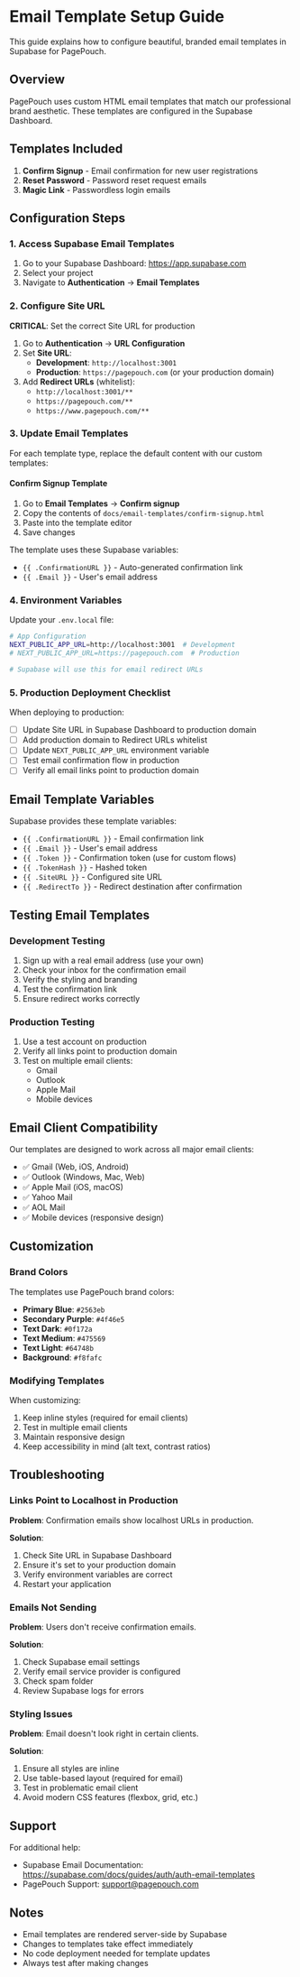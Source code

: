 # Email Template Setup Guide

This guide explains how to configure beautiful, branded email templates in Supabase for PagePouch.

## Overview

PagePouch uses custom HTML email templates that match our professional brand aesthetic. These templates are configured in the Supabase Dashboard.

## Templates Included

1. **Confirm Signup** - Email confirmation for new user registrations
2. **Reset Password** - Password reset request emails
3. **Magic Link** - Passwordless login emails

## Configuration Steps

### 1. Access Supabase Email Templates

1. Go to your Supabase Dashboard: https://app.supabase.com
2. Select your project
3. Navigate to **Authentication** → **Email Templates**

### 2. Configure Site URL

**CRITICAL**: Set the correct Site URL for production

1. Go to **Authentication** → **URL Configuration**
2. Set **Site URL**:
   - **Development**: `http://localhost:3001`
   - **Production**: `https://pagepouch.com` (or your production domain)
3. Add **Redirect URLs** (whitelist):
   - `http://localhost:3001/**`
   - `https://pagepouch.com/**`
   - `https://www.pagepouch.com/**`

### 3. Update Email Templates

For each template type, replace the default content with our custom templates:

#### Confirm Signup Template

1. Go to **Email Templates** → **Confirm signup**
2. Copy the contents of `docs/email-templates/confirm-signup.html`
3. Paste into the template editor
4. Save changes

The template uses these Supabase variables:
- `{{ .ConfirmationURL }}` - Auto-generated confirmation link
- `{{ .Email }}` - User's email address

### 4. Environment Variables

Update your `.env.local` file:

```bash
# App Configuration
NEXT_PUBLIC_APP_URL=http://localhost:3001  # Development
# NEXT_PUBLIC_APP_URL=https://pagepouch.com  # Production

# Supabase will use this for email redirect URLs
```

### 5. Production Deployment Checklist

When deploying to production:

- [ ] Update Site URL in Supabase Dashboard to production domain
- [ ] Add production domain to Redirect URLs whitelist
- [ ] Update `NEXT_PUBLIC_APP_URL` environment variable
- [ ] Test email confirmation flow in production
- [ ] Verify all email links point to production domain

## Email Template Variables

Supabase provides these template variables:

- `{{ .ConfirmationURL }}` - Email confirmation link
- `{{ .Email }}` - User's email address
- `{{ .Token }}` - Confirmation token (use for custom flows)
- `{{ .TokenHash }}` - Hashed token
- `{{ .SiteURL }}` - Configured site URL
- `{{ .RedirectTo }}` - Redirect destination after confirmation

## Testing Email Templates

### Development Testing

1. Sign up with a real email address (use your own)
2. Check your inbox for the confirmation email
3. Verify the styling and branding
4. Test the confirmation link
5. Ensure redirect works correctly

### Production Testing

1. Use a test account on production
2. Verify all links point to production domain
3. Test on multiple email clients:
   - Gmail
   - Outlook
   - Apple Mail
   - Mobile devices

## Email Client Compatibility

Our templates are designed to work across all major email clients:

- ✅ Gmail (Web, iOS, Android)
- ✅ Outlook (Windows, Mac, Web)
- ✅ Apple Mail (iOS, macOS)
- ✅ Yahoo Mail
- ✅ AOL Mail
- ✅ Mobile devices (responsive design)

## Customization

### Brand Colors

The templates use PagePouch brand colors:
- **Primary Blue**: `#2563eb`
- **Secondary Purple**: `#4f46e5`
- **Text Dark**: `#0f172a`
- **Text Medium**: `#475569`
- **Text Light**: `#64748b`
- **Background**: `#f8fafc`

### Modifying Templates

When customizing:
1. Keep inline styles (required for email clients)
2. Test in multiple email clients
3. Maintain responsive design
4. Keep accessibility in mind (alt text, contrast ratios)

## Troubleshooting

### Links Point to Localhost in Production

**Problem**: Confirmation emails show localhost URLs in production.

**Solution**: 
1. Check Site URL in Supabase Dashboard
2. Ensure it's set to your production domain
3. Verify environment variables are correct
4. Restart your application

### Emails Not Sending

**Problem**: Users don't receive confirmation emails.

**Solution**:
1. Check Supabase email settings
2. Verify email service provider is configured
3. Check spam folder
4. Review Supabase logs for errors

### Styling Issues

**Problem**: Email doesn't look right in certain clients.

**Solution**:
1. Ensure all styles are inline
2. Use table-based layout (required for email)
3. Test in problematic email client
4. Avoid modern CSS features (flexbox, grid, etc.)

## Support

For additional help:
- Supabase Email Documentation: https://supabase.com/docs/guides/auth/auth-email-templates
- PagePouch Support: support@pagepouch.com

## Notes

- Email templates are rendered server-side by Supabase
- Changes to templates take effect immediately
- No code deployment needed for template updates
- Always test after making changes

